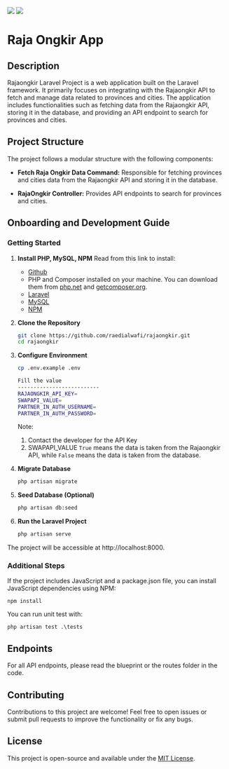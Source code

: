 <a href="https://codeclimate.com/github/raedialwafi/rajaongkir/maintainability"><img src="https://api.codeclimate.com/v1/badges/5c8a5fc18f63e9c326a8/maintainability" /></a>
<a href="https://codeclimate.com/github/raedialwafi/rajaongkir/test_coverage"><img src="https://api.codeclimate.com/v1/badges/5c8a5fc18f63e9c326a8/test_coverage" /></a>

# Raja Ongkir App

## Description

Rajaongkir Laravel Project is a web application built on the Laravel framework. It primarily focuses on integrating with the Rajaongkir API to fetch and manage data related to provinces and cities. The application includes functionalities such as fetching data from the Rajaongkir API, storing it in the database, and providing an API endpoint to search for provinces and cities.

## Project Structure

The project follows a modular structure with the following components:

- **Fetch Raja Ongkir Data Command:** Responsible for fetching provinces and cities data from the Rajaongkir API and storing it in the database.

- **RajaOngkir Controller:** Provides API endpoints to search for provinces and cities.

## Onboarding and Development Guide

### Getting Started
1. **Install PHP, MySQL, NPM**
   Read from this link to install:
    - [Github](https://docs.github.com/en)
    - PHP and Composer installed on your machine. You can download them from [php.net](https://www.php.net/) and [getcomposer.org](https://getcomposer.org/).
    - [Laravel](https://laravel.com/)
    - [MySQL](https://www.mysql.com/)
    - [NPM](https://www.npmjs.com/)

2. **Clone the Repository**
   ```bash
   git clone https://github.com/raedialwafi/rajaongkir.git
   cd rajaongkir
3. **Configure Environment**
   ```bash
   cp .env.example .env
   
   Fill the value
   --------------------------
   RAJAONGKIR_API_KEY=
   SWAPAPI_VALUE=
   PARTNER_IN_AUTH_USERNAME=
   PARTNER_IN_AUTH_PASSWORD=
   ```
   Note: 
   1. Contact the developer for the API Key
   2. SWAPAPI_VALUE `True` means the data is taken from the Rajaongkir API, while `False` means the data is taken from the database.
4. **Migrate Database**
   ```bash
   php artisan migrate
5. **Seed Database (Optional)**
    ```bash
    php artisan db:seed
6. **Run the Laravel Project**
    ```bash
    php artisan serve
The project will be accessible at http://localhost:8000.

### Additional Steps
If the project includes JavaScript and a package.json file, you can install JavaScript dependencies using NPM:

    npm install

You can run unit test with:

    php artisan test .\tests

## Endpoints

For all API endpoints, please read the blueprint or the routes folder in the code.

## Contributing

Contributions to this project are welcome! Feel free to open issues or submit pull requests to improve the functionality or fix any bugs.

## License

This project is open-source and available under the [MIT License](LICENSE).